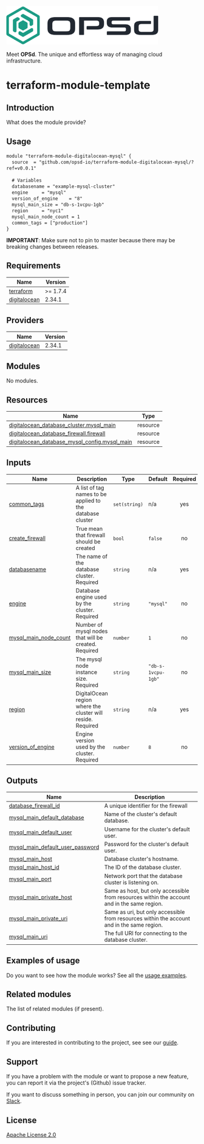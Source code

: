 <picture>
  <source media="(prefers-color-scheme: dark)" srcset="https://raw.githubusercontent.com/opsd-io/terraform-module-template/main/.github/img/opsd-github-repo-dark-mode.svg">
  <source media="(prefers-color-scheme: light)" srcset="https://raw.githubusercontent.com/opsd-io/terraform-module-template/main/.github/img/opsd-github-repo-light-mode.svg">
  <img alt="OPSd - the unique and effortless way of managing cloud infrastructure." src="https://raw.githubusercontent.com/opsd-io/terraform-module-template/update-tools/.github/img/opsd-github-repo-light-mode.svg" width="400">
</picture>

Meet **OPSd**. The unique and effortless way of managing cloud infrastructure.

# terraform-module-template

## Introduction

What does the module provide?

## Usage

```hcl
module "terraform-module-digitalocean-mysql" {
  source  = "github.com/opsd-io/terraform-module-digitalocean-mysql/?ref=v0.0.1"

  # Variables
  databasename = "example-mysql-cluster"
  engine     = "mysql"
  version_of_engine    = "8"
  mysql_main_size = "db-s-1vcpu-1gb"
  region     = "nyc1"
  mysql_main_node_count = 1
  common_tags = ["production"]
}
```

**IMPORTANT**: Make sure not to pin to master because there may be breaking changes between releases.

<!-- BEGIN_TF_DOCS -->
## Requirements

| Name | Version |
|------|---------|
| <a name="requirement_terraform"></a> [terraform](#requirement\_terraform) | >= 1.7.4 |
| <a name="requirement_digitalocean"></a> [digitalocean](#requirement\_digitalocean) | 2.34.1 |

## Providers

| Name | Version |
|------|---------|
| <a name="provider_digitalocean"></a> [digitalocean](#provider\_digitalocean) | 2.34.1 |

## Modules

No modules.

## Resources

| Name | Type |
|------|------|
| [digitalocean_database_cluster.mysql_main](https://registry.terraform.io/providers/digitalocean/digitalocean/2.34.1/docs/resources/database_cluster) | resource |
| [digitalocean_database_firewall.firewall](https://registry.terraform.io/providers/digitalocean/digitalocean/2.34.1/docs/resources/database_firewall) | resource |
| [digitalocean_database_mysql_config.mysql_main](https://registry.terraform.io/providers/digitalocean/digitalocean/2.34.1/docs/resources/database_mysql_config) | resource |

## Inputs

| Name | Description | Type | Default | Required |
|------|-------------|------|---------|:--------:|
| <a name="input_common_tags"></a> [common\_tags](#input\_common\_tags) | A list of tag names to be applied to the database cluster | `set(string)` | n/a | yes |
| <a name="input_create_firewall"></a> [create\_firewall](#input\_create\_firewall) | True mean that firewall should be created | `bool` | `false` | no |
| <a name="input_databasename"></a> [databasename](#input\_databasename) | The name of the database cluster. Required | `string` | n/a | yes |
| <a name="input_engine"></a> [engine](#input\_engine) | Database engine used by the cluster. Required | `string` | `"mysql"` | no |
| <a name="input_mysql_main_node_count"></a> [mysql\_main\_node\_count](#input\_mysql\_main\_node\_count) | Number of mysql nodes that will be created. Required | `number` | `1` | no |
| <a name="input_mysql_main_size"></a> [mysql\_main\_size](#input\_mysql\_main\_size) | The mysql node instance size. Required | `string` | `"db-s-1vcpu-1gb"` | no |
| <a name="input_region"></a> [region](#input\_region) | DigitalOcean region where the cluster will reside. Required | `string` | n/a | yes |
| <a name="input_version_of_engine"></a> [version\_of\_engine](#input\_version\_of\_engine) | Engine version used by the cluster. Required | `number` | `8` | no |

## Outputs

| Name | Description |
|------|-------------|
| <a name="output_database_firewall_id"></a> [database\_firewall\_id](#output\_database\_firewall\_id) | A unique identifier for the firewall |
| <a name="output_mysql_main_default_database"></a> [mysql\_main\_default\_database](#output\_mysql\_main\_default\_database) | Name of the cluster's default database. |
| <a name="output_mysql_main_default_user"></a> [mysql\_main\_default\_user](#output\_mysql\_main\_default\_user) | Username for the cluster's default user. |
| <a name="output_mysql_main_default_user_password"></a> [mysql\_main\_default\_user\_password](#output\_mysql\_main\_default\_user\_password) | Password for the cluster's default user. |
| <a name="output_mysql_main_host"></a> [mysql\_main\_host](#output\_mysql\_main\_host) | Database cluster's hostname. |
| <a name="output_mysql_main_host_id"></a> [mysql\_main\_host\_id](#output\_mysql\_main\_host\_id) | The ID of the database cluster. |
| <a name="output_mysql_main_port"></a> [mysql\_main\_port](#output\_mysql\_main\_port) | Network port that the database cluster is listening on. |
| <a name="output_mysql_main_private_host"></a> [mysql\_main\_private\_host](#output\_mysql\_main\_private\_host) | Same as host, but only accessible from resources within the account and in the same region. |
| <a name="output_mysql_main_private_uri"></a> [mysql\_main\_private\_uri](#output\_mysql\_main\_private\_uri) | Same as uri, but only accessible from resources within the account and in the same region. |
| <a name="output_mysql_main_uri"></a> [mysql\_main\_uri](#output\_mysql\_main\_uri) | The full URI for connecting to the database cluster. |
<!-- END_TF_DOCS -->

## Examples of usage

Do you want to see how the module works? See all the [usage examples](examples).

## Related modules

The list of related modules (if present).

## Contributing

If you are interested in contributing to the project, see see our [guide](https://github.com/opsd-io/contribution).

## Support

If you have a problem with the module or want to propose a new feature, you can report it via the project's (Github) issue tracker.

If you want to discuss something in person, you can join our community on [Slack](https://join.slack.com/t/opsd-community/signup).

## License

[Apache License 2.0](LICENSE)
